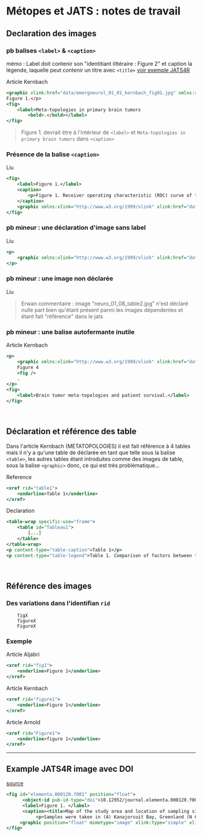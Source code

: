 
# Métopes et JATS : notes de travail


## Declaration des images


### pb balises `<label>` & `<caption>`

mémo : Label doit contenir son "identitiant littéraire : Figure 2" et caption la légende, laquelle peut contenir un titre avec `<title>` [voir exemple JATS4R](#example-jats4r-image-avec-doi)


Article Kernbach
```xml
<graphic xlink:href="data/emergneurol_01_01_kernbach_fig01.jpg" xmlns:xlink="http://www.w3.org/1999/xlink"/>
Figure 1.</p>
<fig>
    <label>Meta-topologies in primary brain tumors
        <bold>.</bold></label>
</fig>
```

 > Figure 1. devrait être à l'intérieur de `<label>` et `Meta-topologies in primary brain tumors` dans `<caption>`


### Présence de la balise `<caption>`

Liu 
```xml
<fig>
    <label>Figure 1.</label>
    <caption>
        <p>Figure 1. Receiver operating characteristic (ROC) curve of the monocyte/high-density lipoprotein ratio (MHR) for intracranial and extracranial atherosclerotic stenosis.</p>
    </caption>
    <graphic xmlns:xlink="http://www.w3.org/1999/xlink" xlink:href="data/neuro_01_08_fig1.jpg" />
</fig>
```


### pb mineur : une déclaration d'image sans label

Liu 
```xml
<p>
    <graphic xmlns:xlink="http://www.w3.org/1999/xlink" xlink:href="data/neuro_01_08_table3.jpg" />
</p>
```


### pb mineur : une image non déclarée

Liu 
> Erwan commentaire : image "neuro_01_08_table2.jpg" n'est déclaré nulle part bien qu'étant présent parmi les images dépendentes et étant fait "référence" dans le jats 


### pb mineur : une balise autofermante inutile 


Article Kernbach
```xml
<p>
    <graphic xmlns:xlink="http://www.w3.org/1999/xlink" xlink:href="data/emergneurol_01_01_kernbach_fig04.jpg" />
    Figure 4
    <fig />
    .
</p>
<fig>
    <label>Brain tumor meta-topologies and patient survival.</label>
</fig>
```

<br />

## Déclaration et référence des table


 Dans l'article Kernbach (METATOPOLOGIES) il est fait référence à 4 tables mais il n'y a qu'une table de déclarée en tant que telle sous la balise `<table>`, les autres tables étant introduites comme des images de table, sous la balise `<graphic>` donc, ce qui est très problématique...

Reference
```xml
<xref rid="table1">
    <underline>Table 1</underline>
</xref>
```

Declaration
```xml
<table-wrap specific-use="frame">
    <table id="Tableau1">
        [...]
    </table>
</table-wrap>
<p content-type="table-caption">Table 1</p>
<p content-type="table-legend">Table 1. Comparison of factors between the non-stenosis group and the atherosclerotic stenosis group.</p>
```

<br />

## Référence des images

### Des variations dans l'identifian `rid`

```rid=
    figX
    figureX
    FigureX
```

### Exemple

Article Aljabri
```xml
<xref rid="fig1">
    <underline>Figure 1</underline>
</xref>
```

Article Kernbach 

```xml
<xref rid="figure1">
    <underline>Figure 1</underline>
</xref>
```

Article Arnold
```xml
<xref rid="Figure1">
    <underline>figure 1</underline>
</xref>
```



----

## Example JATS4R image avec DOI

[source](https://jats4r.org/display-objects-figures-tables-boxed-text-etc/#example-3-a-figure-with-alternative-graphical-representations)

```xml
<fig id="elementa.000120.f001" position="float">
      <object-id pub-id-type="doi">10.12952/journal.elementa.000120.f001</object-id>
      <label>Figure 1. </label>
      <caption><title>Map of the study area and location of sampling sites in 2013 and 2014.</title>
           <p>Samples were taken in (A) Kanajorsuit Bay, Greenland (N 64.44632, W 51.57724), between 27 March and 5 April, 2013, and in (B) Kobbefjord, Greenland (N 64.15340, W 51.42275), between 12 and 21 March, 2014.</p></caption>
     <graphic position="float" mimetype="image" xlink:type="simple" xlink:href="journal.elementa.000120.f001.png"/>
</fig>
```

